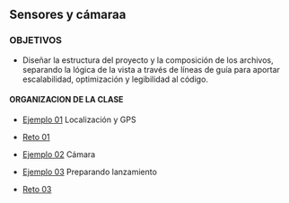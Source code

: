 ## Sensores y cámaraa

### OBJETIVOS 

- Diseñar la estructura del proyecto y la composición de los archivos, separando la lógica de la vista a través de líneas de guía para aportar escalabilidad, optimización y legibilidad al código. 

#### ORGANIZACION DE LA CLASE 

- [Ejemplo 01](Ejemplo-01) Localización y GPS
- [Reto 01](Reto-01)
	
	
- [Ejemplo 02](Ejemplo-02) Cámara


- [Ejemplo 03](Ejemplo-03) Preparando lanzamiento
- [Reto 03](Reto-03)


